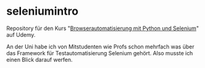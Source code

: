 # seleniumintro
<p>Repository für den Kurs "<a href="https://www.udemy.com/browserautomatisierung-mit-python-und-selenium/">Browserautomatisierung mit Python und Selenium</a>" auf Udemy.</p>
<p>An der Uni habe ich von Mitstudenten wie Profs schon mehrfach was über das Framework für Testautomatisierung Selenium gehört. Also musste ich einen Blick darauf werfen.</p>
